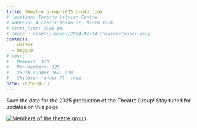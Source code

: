 ```yaml
---
title: Theatre group 2025 production
# location: Toronto Latvian Centre
# address: 4 Credit Union Dr, North York
# start_time: 2:00 pm
# teaser: assets/images/2024-04-14-theatre-teaser.webp
contacts:
  - walter
  - maggie
# cost: |
#   Members: $20
#   Non-members: $25
#   Youth (under 16): $10
#   Children (under 7): free
date: 2025-04-13
---
```


Save the date for the 2025 production of the Theatre Group! Stay tuned for
updates on this page.

[![Members of the theatre group][members]][members]

[members]: <{% link assets/images/2024-04-14-theatre-group.webp %}>
